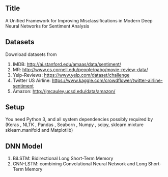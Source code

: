 
Title 
--------------------------------------------------------
A Unified Framework for Improving Misclassifications in Modern Deep Neural Networks for Sentiment Analysis



Datasets
--------------------------------------------------------
Download datasets from
1.	IMDB: http://ai.stanford.edu/amaas/data/sentiment/
2.	MR: http://www.cs.cornell.edu/people/pabo/movie-review-data/
3.	Yelp-Reviews: https://www.yelp.com/dataset/challenge
4.	Twitter US Airline: https://www.kaggle.com/crowdflower/twitter-airline-sentiment
5.	Amazon:  http://jmcauley.ucsd.edu/data/amazon/


Setup
--------------------------------------------------------
You need Python 3, and all system dependencies possibly required by (Keras , NLTK , Pandas , Seaborn , Numpy , scipy, sklearn.mixture sklearn.manifold  and Matplotlib)


DNN Model
--------------------------------------------------------
1.  BiLSTM: Bidirectional Long Short-Term Memory  
2.  CNN-LSTM: combining Convolutional Neural Network and Long Short- Term Memory 


